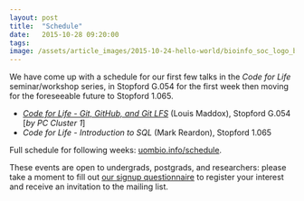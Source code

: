 ```yaml
---
layout: post
title:  "Schedule"
date:   2015-10-28 09:20:00
tags: 
image: /assets/article_images/2015-10-24-hello-world/bioinfo_soc_logo_banner.jpg
---
```


We have come up with a schedule for our first few talks in the _Code for Life_ seminar/workshop series, in Stopford G.054 for the first week then moving for the foreseeable future to Stopford 1.065.

* [_Code for Life - Git, GitHub, and Git LFS_](https://www.facebook.com/events/857217957729738/) (Louis Maddox), Stopford G.054 [_by PC Cluster 1_]
* _Code for Life - Introduction to SQL_ (Mark Reardon), Stopford 1.065

Full schedule for following weeks: [uombio.info/schedule](http://uombio.info/schedule/).

These events are open to undergrads, postgrads, and researchers: please take a moment to fill out [our signup questionnaire](http://uombio.info/join) to register your interest and receive an invitation to the mailing list.
